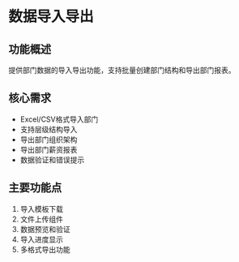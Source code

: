 # 数据导入导出

## 功能概述
提供部门数据的导入导出功能，支持批量创建部门结构和导出部门报表。

## 核心需求
- Excel/CSV格式导入部门
- 支持层级结构导入
- 导出部门组织架构
- 导出部门薪资报表
- 数据验证和错误提示

## 主要功能点
1. 导入模板下载
2. 文件上传组件
3. 数据预览和验证
4. 导入进度显示
5. 多格式导出功能